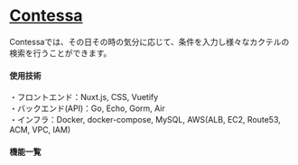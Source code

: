 # [Contessa](https://contessa-cocktail.netlify.app)
Contessaでは、その日その時の気分に応じて、条件を入力し様々なカクテルの検索を行うことができます。

#### 使用技術
・フロントエンド：Nuxt.js, CSS, Vuetify  
・バックエンド(API)：Go, Echo, Gorm, Air  
・インフラ：Docker, docker-compose, MySQL, AWS(ALB, EC2, Route53, ACM, VPC, IAM)  

#### 機能一覧
